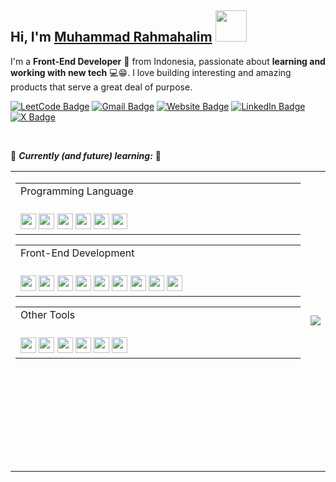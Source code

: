## Hi, I'm [Muhammad Rahmahalim](https://github.com/oxwazz) <img src="https://media.giphy.com/media/VgCDAzcKvsR6OM0uWg/giphy.gif" width="50">
  
I'm a **Front-End Developer** 🚀 from Indonesia, passionate about **learning and working with new tech** 💻😁. I love building interesting and amazing products that serve a great deal of purpose.
  
[![LeetCode Badge](https://img.shields.io/badge/-LeetCode-FFA116?style=flat-square&logo=LeetCode&logoColor=white)](https://leetcode.com/u/oxwazz/)
[![Gmail Badge](https://img.shields.io/badge/-Gmail-d14836?style=flat-square&logo=Gmail&logoColor=white)](mailto:muhammad.rahmahalim@gmail.com)
[![Website Badge](https://img.shields.io/badge/Personal%20Blog-32a852?style=flat-square)](https://oxwazz.com/)
[![LinkedIn Badge](https://img.shields.io/badge/-LinkedIn-blue?style=flat-square&logo=Linkedin&logoColor=white)](https://www.linkedin.com/in/oxwazz/)
[![X Badge](https://img.shields.io/badge/Twitter-000000?style=flat-square&logo=x&logoColor=white)](https://x.com/oxwazz)
  
<br>
  
🌱 ***Currently (and future) learning:*** 🌱
<table>
   <tr>
      <td style="vertical-align:top">
         <table style="width:100%" >
            <tr>
               <td>
                  Programming Language                            
               </td>
            </tr>
            <tr>
               <td>
                   <img height="25" width="25" src="https://cdn.simpleicons.org/TypeScript/gray/darkgray" />
                  <img height="25" width="25" src="https://cdn.simpleicons.org/javascript/gray/darkgray" />
                  <img height="25" width="25" src="https://cdn.simpleicons.org/kotlin/gray/darkgray" />
                  <img height="25" width="25" src="https://cdn.simpleicons.org/dart/gray/darkgray" />
                  <img height="25" width="25" src="https://cdn.simpleicons.org/go/gray/darkgray" />
                  <img height="25" width="25" src="https://cdn.simpleicons.org/php/gray/darkgray" />
               </td>
            </tr>
         </table>
         <table style="width:100%">
            <tr>
               <td>
                  Front-End Development                            
               </td>
            </tr>
            <tr>
               <td>
                  <img height="25" width="25" src="https://cdn.simpleicons.org/react/gray/darkgray" />
                  <img height="25" width="25" src="https://cdn.simpleicons.org/nextdotjs/gray/darkgray" />
                  <img height="25" width="25" src="https://cdn.simpleicons.org/vuedotjs/gray/darkgray" />
                  <img height="25" width="25" src="https://cdn.simpleicons.org/nuxtdotjs/gray/darkgray" />
                  <img height="25" width="25" src="https://cdn.simpleicons.org/html5/gray/darkgray" />
                  <img height="25" width="25" src="https://cdn.simpleicons.org/css3/gray/darkgray" />
                  <img height="25" width="25" src="https://cdn.simpleicons.org/tailwindcss/gray/darkgray" />
                  <img height="25" width="25" src="https://cdn.simpleicons.org/bootstrap/gray/darkgray" />
                  <img height="25" width="25" src="https://cdn.simpleicons.org/mui/gray/darkgray" />
               </td>
            </tr>
         </table>
         <table style="width:100%">
            <tr>
               <td>
                  Other Tools                                      
               </td>
            </tr>
            <tr>
               <td>
                  <img height="25" width="25" src="https://cdn.simpleicons.org/visualstudiocode/gray/darkgray" />
                  <img height="25" width="25" src="https://cdn.simpleicons.org/jetbrains/gray/darkgray" />
                  <img height="25" width="25" src="https://cdn.simpleicons.org/gnometerminal/gray/darkgray" />
                  <img height="25" width="25" src="https://cdn.simpleicons.org/git/gray/darkgray" />
                  <img height="25" width="25" src="https://cdn.simpleicons.org/github/gray/darkgray" />
                  <img height="25" width="25" src="https://cdn.simpleicons.org/gitlab/gray/darkgray" />
               </td>
            </tr>
         </table>
        <div> </div>
        <div> </div>
        <div> </div>
        <div> </div>
        <div> </div>
        <div> </div>
        <div> </div>
        <div> </div>
      </td>
      <td>
         <img src="https://media.giphy.com/media/VbnUQpnihPSIgIXuZv/giphy-downsized.gif" />
      </td>
   </tr>
</table>
